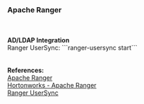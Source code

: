 <h3>Apache Ranger</h3>

<br>
<br><b>AD/LDAP Integration</b>
<br>Ranger UserSync: ```ranger-usersync start```
<br>
<br>
<br><b>References:</b>
<br><a href="http://ranger.apache.org/">Apache Ranger</a>
<br><a href="http://hortonworks.com/apache/ranger/">Hortonworks - Apache Ranger</a>
<br><a href="https://docs.hortonworks.com/HDPDocuments/HDP2/HDP-2.4.3/bk_Security_Guide/content/configure_non_ambari_ranger_ssl_self_signed_cert_usersync.html">Ranger UserSync</a>
